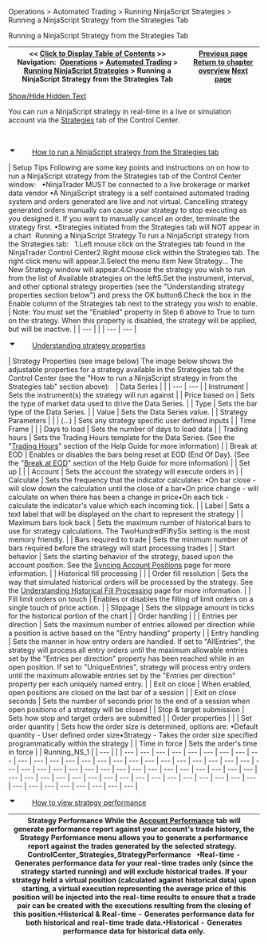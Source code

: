﻿


Operations \> Automated Trading \> Running NinjaScript Strategies \> Running a NinjaScript Strategy from the Strategies Tab






















Running a NinjaScript Strategy from the Strategies Tab







| \<\< [Click to Display Table of Contents](running_a_ninjascript_strateg2.md) \>\> **Navigation:**     [Operations](operations-1.md) \> [Automated Trading](automated_trading-1.md) \> [Running NinjaScript Strategies](running_ninjascript_strategies-1.md) \> Running a NinjaScript Strategy from the Strategies Tab | [Previous page](running_a_ninjascript_strategy-1.md) [Return to chapter overview](running_ninjascript_strategies-1.md) [Next page](using_strategy_templates-1.md) |
| --- | --- |




[Show/Hide Hidden Text](javascript:HMToggleExpandAll(!HMAnyToggleOpen()) "Click to open/close expanding sections")









You can run a NinjaScript strategy in real\-time in a live or simulation account via the [Strategies](options_strategies-1.md) tab of the Control Center. 


 


![tog_minus](tog_minus-1.gif)        [How to run a NinjaScript strategy from the Strategies tab](javascript:HMToggle('toggle','HowToRunAninjascriptStrategyFromTheStrategiesTab','HowToRunAninjascriptStrategyFromTheStrategiesTab_ICON'))




| Setup Tips Following are some key points and instructions on on how to run a NinjaScript strategy from the Strategies tab of the Control Center window:   •NinjaTrader MUST be connected to a live brokerage or market data vendor •A NinjaScript strategy is a self contained automated trading system and orders generated are live and not virtual. Cancelling strategy generated orders manually can cause your strategy to stop executing as you designed it. If you want to manually cancel an order, terminate the strategy first. •Strategies initiated from the Strategies tab will NOT appear in a chart  Running a NinjaScript Strategy To run a NinjaScript strategy from the Strategies tab:   1\.Left mouse click on the Strategies tab found in the NinjaTrader Control Center2\.Right mouse click within the Strategies tab. The right click menu will appear.3\.Select the menu item New Strategy... The New Strategy window will appear.4\.Choose the strategy you wish to run from the list of Available strategies on the left5\.Set the instrument, interval, and other optional strategy properties (see the "Understanding strategy properties section below") and press the OK button6\.Check the box in the Enable column of the Strategies tab next to the strategy you wish to enable.    | Note: You must set the "Enabled" property in Step 6 above to True to turn on the strategy. When this property is disabled, the strategy will be applied, but will be inactive. | | --- | |
| --- | --- |



![tog_minus](tog_minus-1.gif)        [Understanding strategy properties](javascript:HMToggle('toggle','UnderstandingStrategyProperties','UnderstandingStrategyProperties_ICON'))




| Strategy Properties (see image below) The image below shows the adjustable properties for a strategy available in the Strategies tab of the Control Center (see the "How to run a NinjaScript strategy in from the Strategies tab" section above):     | Data Series |  | | --- | --- | | Instrument | Sets the instrument(s) the strategy will run against | | Price based on | Sets the type of market data used to drive the Data Series. | | Type | Sets the bar type of the Data Series. | | Value | Sets the Data Series value. | | Strategy Parameters |  | | (...) | Sets any strategy specific user defined inputs | | Time Frame |  | | Days to load | Sets the number of days to load data | | Trading hours | Sets the Trading Hours template for the Data Series. (See the "[Trading Hours](sessioniterator-1.md)" section of the Help Guide for more information) | | Break at EOD | Enables or disables the bars being reset at EOD (End Of Day). (See the "[Break at EOD](break_at_eod-1.md)" section of the Help Guide for more information) | | Set up |  | | Account | Sets the account the strategy will execute orders in | | Calculate | Sets the frequency that the indicator calculates: •On bar close \- will slow down the calculation until the close of a bar•On price change \- will calculate on when there has been a change in price•On each tick \- calculate the indicator's value which each incoming tick. | | Label | Sets a text label that will be displayed on the chart to represent the strategy | | Maximum bars look back | Sets the maximum number of historical bars to use for strategy calculations. The TwoHundredFiftySix setting is the most memory friendly. | | Bars required to trade | Sets the minimum number of bars required before the strategy will start processing trades | | Start behavior | Sets the starting behavior of the strategy, based upon the account position. See the [Syncing Account Positions](syncing_account_positions-1.md) page for more information. | | Historical fill processing |  | | Order fill resolution | Sets the way that simulated historical orders will be processed by the strategy. See the [Understanding Historical Fill Processing](understanding_historical_fill_-1.md) page for more information. | | Fill limit orders on touch | Enables or disables the filling of limit orders on a single touch of price action. | | Slippage | Sets the slippage amount in ticks for the historical portion of the chart | | Order handling |  | | Entries per direction | Sets the maximum number of entries allowed per direction while a position is active based on the "Entry handling" property | | Entry handling | Sets the manner in how entry orders are handled. If set to "AllEntries", the strategy will process all entry orders until the maximum allowable entries set by the "Entries per direction" property has been reached while in an open position. If set to "UniqueEntries", strategy will process entry orders until the maximum allowable entries set by the "Entries per direction" property per each uniquely named entry. | | Exit on close | When enabled, open positions are closed on the last bar of a session | | Exit on close seconds | Sets the number of seconds prior to the end of a session when open positions of a strategy will be closed | | Stop \& target submission | Sets how stop and target orders are submitted | | Order properties |  | | Set order quantity | Sets how the order size is determined, options are: •Default quantity \- User defined order size•Strategy \- Takes the order size specified programmatically within the strategy | | Time in force | Sets the order's time in force |      | Running_NS_1 | | --- | |
| --- | --- | --- | --- | --- | --- | --- | --- | --- | --- | --- | --- | --- | --- | --- | --- | --- | --- | --- | --- | --- | --- | --- | --- | --- | --- | --- | --- | --- | --- | --- | --- | --- | --- | --- | --- | --- | --- | --- | --- | --- | --- | --- | --- | --- | --- | --- | --- | --- | --- | --- | --- | --- | --- | --- | --- | --- | --- | --- | --- | --- | --- | --- | --- |



![tog_minus](tog_minus-1.gif)        [How to view strategy performance](javascript:HMToggle('toggle','HowToViewStrategyPerformance','HowToViewStrategyPerformance_ICON'))




| Strategy Performance While the [Account Performance](trade_performance-1.md) tab will generate performance report against your account's trade history, the Strategy Performance menu allows you to generate a performance report against the trades generated by the selected strategy.   ControlCenter_Strategies_StrategyPerformance   •Real\-time \- Generates performance data for your real\-time trades only (since the strategy started running) and will exclude historical trades. If your strategy held a virtual position (calculated against historical data) upon starting, a virtual execution representing the average price of this position will be injected into the real\-time results to ensure that a trade pair can be created with the executions resulting from the closing of this position.•Historical \& Real\-time \- Generates performance data for both historical and real\-time trade data.•Historical \- Generates performance data for historical data only. |
| --- |










